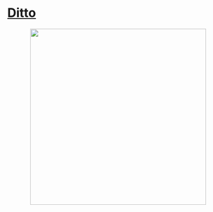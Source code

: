 <p align="center">
  <a href="https://matias.ma/nsfw/">
    <h1> Ditto </h1>
  </a>
</p>

<p align="center">
  <a href="https://matias.ma/nsfw/">
    <img src="https://static.tumblr.com/30db15dc7da9d1a122e7a80e84f6f0db/azvdqwg/lNTn84i5d/tumblr_static_i9drj8rd2g8ogocwg8sc8gok.gif" width="400">
  </a>
</p>
